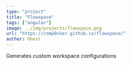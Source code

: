 ```yaml
---
type: "project"
title: "Flowspace"
tags: ["angular"]
image: ../img/projects/flowspace.png
url: "https://comp0cker.github.io/flowspace/"
author: Ghost
---
```


Generates custom workspace configurations